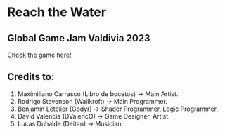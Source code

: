# Reach the Water
## Global Game Jam Valdivia 2023

[Check the game here!](https://globalgamejam.org/2023/games/reach-water-3)

## Credits to:
1. Maximiliano Carrasco (Libro de bocetos) -> Main Artist.
2. Rodrigo Stevenson (Wallkroft) -> Main Programmer.
3. Benjamín Letelier (Godyr) -> Shader Programmer, Logic Programmer.
4. David Valencia (DValencO) -> Game Designer, Artist.
5. Lucas Duhalde (Deitan) -> Musician.
